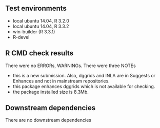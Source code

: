 ## Test environments
* local ubuntu 14.04, R 3.2.0
* local ubuntu 14.04, R 3.3.2
* win-builder (R 3.3.1)
* R-devel

## R CMD check results
There were no ERRORs, WARNINGs.
There were three NOTEs
  - this is a new submission. Also, dggrids and INLA are in Suggests or Enhances and not in mainstream repositories. 
  - this package enhances dggrids which is not available for checking.
  - the package installed size is 8.3Mb.

## Downstream dependencies
There are no downstream dependencies

